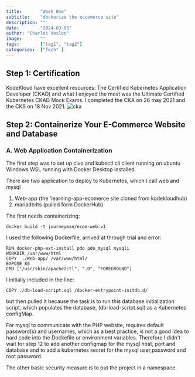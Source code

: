 ```yaml
---
title:       "Week One"
subtitle:    "dockerize the eccomerce site"
description: ""
date:        "2024-03-05"
author: "Charles Vosloo"
image:       ""
tags:        ["tag1", "tag2"]
categories:  ["Tech" ]
---
```

## Step 1: Certification
KodeKloud have excellent resources: The Certified Kubernetes Application Developer (CKAD) and what I enjoyed the most was the Ultimate Certified Kubernetes CKAD Mock Exams. I completed the CKA on 26 may 2021 and the CKS on 18 Nov 2021.
![cka](https://journeyman33.github.io/k8s-resume-blog/img/certificates.png)  


<!--[![cka](/img/certificates.png)](/img/clr-vosloo-certified-kubernetes-administrator-cka-certificate.pdf) -->


## Step 2: Containerize Your E-Commerce Website and Database
### A. Web Application Containerization

The first step was to set up civo and kubectl cli client running on ubuntu Windows WSL running with Docker Desktop installed.

There are two application to deploy to Kubernetes, which I call web and mysql  

1. Web-app (the 'learning-app-ecomerce  site cloned from kodekloudhub)  
2. mariadb:lts (pulled form DockerHub)   

The first needs containerizing: 

```docker build -t journeyman/ecom-web:v1```

I used the following Dockerfile, arrived at through trial and error:  

```FROM php:7.4-apache  
RUN docker-php-ext-install pdo pdo_mysql mysqli
WORKDIR /var/www/html
COPY  ./Web-app/ /var/www/html/
EXPOSE 80
CMD ["/usr/sbin/apache2ctl", "-D", "FOREGROUND"]
```

I initially included in the line:  

```COPY ./db-load-script.sql /docker-entrypoint-initdb.d/```  

but then pulled it because the task is to run this database initialization script, which populates the database, (db-load-script.sql) as a Kubernetes configMap.    

For mysql to communicate with the PHP website, requires default password(s) and usernames, which as a best practice, is not a good idea to hard code into the Dockefile or environment variables. Therefore I didn't wait for step 12 to add another configmap for the mysql host, port and database and to add a kubernetes secret for the mysql user,password and root password.   

The other basic security measure is to put the project in a namespace.

